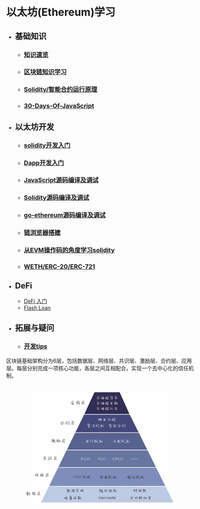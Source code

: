 # 以太坊(Ethereum)学习  
- ## 基础知识  
  - ### [知识速览](md/quick.md)
  - ### [区块链知识学习](md/blockchain-base.md)  
  - ### [Solidity/智能合约运行原理](md/solidity.md)  
  - ### [30-Days-Of-JavaScript](https://github.com/ymm135/30-Days-Of-JavaScript)  
- ## 以太坊开发 
  - ### [solidity开发入门](md/blockchain-app-dev.md)  
  - ### [Dapp开发入门](md/eth-app-dev.md)  
  - ### [JavaScript源码编译及调试](md/javascript.md)  
  - ### [Solidity源码编译及调试](md/solidity-debug.md)  
  - ### [go-ethereum源码编译及调试](md/go-ethereum.md)  
  - ### [链浏览器搭建](md/block-explorer.md)  
  - ### [从EVM操作码的角度学习solidity](md/evm-solidity.md)  
  - ### [WETH/ERC-20/ERC-721](md/learn-token.md)  

- ## DeFi  
  - [DeFi 入门](md/defi.md)  
  - [Flash Loan](md/flash-loan.md)  
- ## 拓展与疑问
  - ### [开发tips](md/tips.md)

区块链基础架构分为6层，包括数据层、网络层、共识层、激励层、合约层、应用层。每层分别完成一项核心功能，各层之间互相配合，实现一个去中心化的信任机制。  


<br>
<div align=center>
  <img src="res/images/区块链底层结构.jpg" width="80%"></img>
</div>

